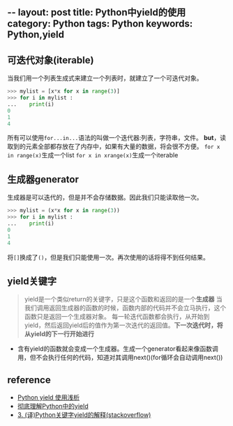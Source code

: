 --
layout: post
title: Python中yield的使用 
category: Python
tags: Python 
keywords: Python,yield
---
## 可迭代对象(iterable)
当我们用一个列表生成式来建立一个列表时，就建立了一个可迭代对象。
```python
>>> mylist = [x*x for x in range(3)]
>>> for i in mylist :
...    print(i)
0
1
4
```
所有可以使用`for...in...`语法的叫做一个迭代器:列表，字符串，文件。
**but**，读取到的元素全部都存放在了内存中，如果有大量的数据，将会很不方便。
`for x in range(x)`生成一个list
`for x in xrange(x)`生成一个iterable

## 生成器generator
生成器是可以迭代的，但是并不会存储数据。因此我们只能读取他一次。
```python
>>> mylist = (x*x for x in range(3))
>>> for i in mylist :
...    print(i)
0
1
4
```
将`[]`换成了`()`，但是我们只能使用一次。再次使用的话将得不到任何结果。

## yield关键字
> yield是一个类似return的关键字，只是这个函数和返回的是一个**生成器**
当我们调用返回生成器的函数的时候，函数内部的代码并不会立马执行，这个函数只是返回一个生成器对象。
每一轮迭代函数都会执行，从开始到yield，然后返回yield后的值作为第一次迭代的返回值。**下一次迭代时，将从yield的下一行开始进行**

- 含有yield的函数就会变成一个生成器。生成一个generator看起来像函数调用，但不会执行任何的代码，知道对其调用next()(for循环会自动调用next())

## reference
- [Python yield 使用浅析](https://www.ibm.com/developerworks/cn/opensource/os-cn-python-yield/index.html)
- [彻底理解Python中的yield](https://www.jianshu.com/p/d09778f4e055)
- [3. (译)Python关键字yield的解释(stackoverflow)](https://pyzh.readthedocs.io/en/latest/the-python-yield-keyword-explained.html)
